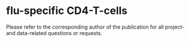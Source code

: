 # flu-specific CD4-T-cells
Please refer to the corresponding author of the publication for all project- and data-related questions or requests.
